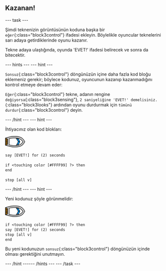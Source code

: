 ## Kazanan!

--- task ---

Şimdi teknenizin görüntüsünün koduna başka bir `eğer`{:class="block3control"} ifadesi ekleyin. Böylelikle oyuncular teknelerini sarı adaya getirdiklerinde oyunu kazanır.

Tekne adaya ulaştığında, oyunda 'EVET!' ifadesi belirecek ve sonra da bitecektir.

--- hints ---
 --- hint ---

`Sonsuz`{:class="block3control"} döngünüzün içine daha fazla kod bloğu eklemeniz gerekir; böylece kodunuz, oyuncunun kazanıp kazanmadığını kontrol etmeye devam eder:

`Eğer`{:class="block3control"} tekne, adanın rengine `değiyorsa`{:class="block3sensing"}, `2 saniyeliğine 'EVET!' demelisiniz.`{:class="block3looks"} ardından oyunu durdurmak için `tümünü durdur`{:class="block3control"} deyin.

--- /hint --- --- hint ---

İhtiyacınız olan kod blokları:

![tekne-kuklası](images/boat_resize.png)

```blocks3
say [EVET!] for (2) seconds

if <touching color [#FFFF99] ?> then
end

stop [all v]

```

--- /hint --- --- hint ---

Yeni kodunuz şöyle görünmelidir:

![tekne-kuklası](images/boat_resize.png)

```blocks3
if <touching color [#FFFF99] ?> then
say [EVET!] for (2) seconds
stop [all v]
end
```

Bu yeni kodunuzun `sonsuz`{:class="block3control"} döngünüzün içinde olması gerektiğini unutmayın.

--- /hint ------ /hints --- --- /task ---